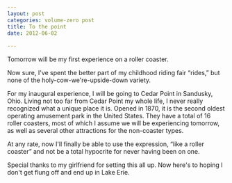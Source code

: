 ```yaml
---
layout: post
categories: volume-zero post
title: To the point
date: 2012-06-02
  
---
```



Tomorrow will be my first experience on a roller coaster.

Now sure, I've spent the better part of my childhood riding fair “rides,” but none of the holy-cow-we're-upside-down variety.

For my inaugural experience, I will be going to Cedar Point in Sandusky, Ohio. Living not too far from Cedar Point my whole life, I never really recognized what a unique place it is. Opened in 1870, it is the second oldest operating amusement park in the United States. They have a total of 16 roller coasters, most of which I assume we will be experiencing tomorrow, as well as several other attractions for the non-coaster types.

At any rate, now I'll finally be able to use the expression, “like a roller coaster” and not be a total hypocrite for never having been on one.

Special thanks to my girlfriend for setting this all up. Now here's to hoping I don't get flung off and end up in Lake Erie.
